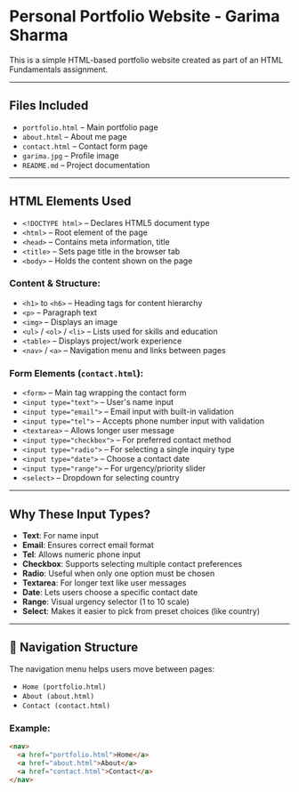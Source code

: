#  Personal Portfolio Website - Garima Sharma

This is a simple HTML-based portfolio website created as part of an HTML Fundamentals assignment.

---

## Files Included

- `portfolio.html` – Main portfolio page
- `about.html` – About me page
- `contact.html` – Contact form page
- `garima.jpg` – Profile image
- `README.md` – Project documentation

---

## HTML Elements Used

- `<!DOCTYPE html>` – Declares HTML5 document type
- `<html>` – Root element of the page
- `<head>` – Contains meta information, title
- `<title>` – Sets page title in the browser tab
- `<body>` – Holds the content shown on the page

### Content & Structure:
- `<h1>` to `<h6>` – Heading tags for content hierarchy
- `<p>` – Paragraph text
- `<img>` – Displays an image
- `<ul>` / `<ol>` / `<li>` – Lists used for skills and education
- `<table>` – Displays project/work experience
- `<nav>` / `<a>` – Navigation menu and links between pages

### Form Elements (`contact.html`):
- `<form>` – Main tag wrapping the contact form
- `<input type="text">` – User's name input
- `<input type="email">` – Email input with built-in validation
- `<input type="tel">` – Accepts phone number input with validation
- `<textarea>` – Allows longer user message
- `<input type="checkbox">` – For preferred contact method
- `<input type="radio">` – For selecting a single inquiry type
- `<input type="date">` – Choose a contact date
- `<input type="range">` – For urgency/priority slider
- `<select>` – Dropdown for selecting country

---

## Why These Input Types?

- **Text**: For name input
- **Email**: Ensures correct email format
- **Tel**: Allows numeric phone input
- **Checkbox**: Supports selecting multiple contact preferences
- **Radio**: Useful when only one option must be chosen
- **Textarea**: For longer text like user messages
- **Date**: Lets users choose a specific contact date
- **Range**: Visual urgency selector (1 to 10 scale)
- **Select**: Makes it easier to pick from preset choices (like country)

---

## 🔗 Navigation Structure

The navigation menu helps users move between pages:

- `Home (portfolio.html)`
- `About (about.html)`
- `Contact (contact.html)`

### Example:
```html
<nav>
  <a href="portfolio.html">Home</a>
  <a href="about.html">About</a>
  <a href="contact.html">Contact</a>
</nav>
